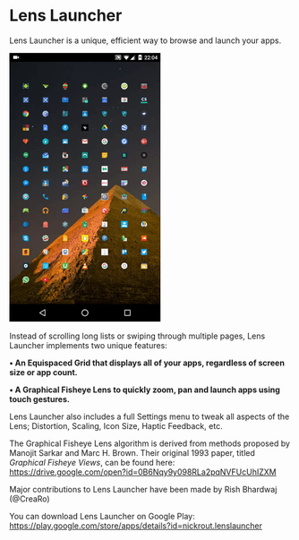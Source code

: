 # Lens Launcher

Lens Launcher is a unique, efficient way to browse and launch your apps.

![Alt text](resources/art/lens_launcher_demo.gif?raw=true "Title")

Instead of scrolling long lists or swiping through multiple pages, Lens Launcher implements two unique features:

<b>• An Equispaced Grid that displays all of your apps, regardless of screen size or app count.</b>

<b>• A Graphical Fisheye Lens to quickly zoom, pan and launch apps using touch gestures.</b>

Lens Launcher also includes a full Settings menu to tweak all aspects of the Lens; Distortion, Scaling, Icon Size, Haptic Feedback, etc.

The Graphical Fisheye Lens algorithm is derived from methods proposed by Manojit Sarkar and Marc H. Brown. Their original 1993 paper, titled <i>Graphical Fisheye Views</i>, can be found here:
https://drive.google.com/open?id=0B6Nqy9y098RLa2pqNVFUcUhIZXM

Major contributions to Lens Launcher have been made by Rish Bhardwaj (@CreaRo)

You can download Lens Launcher on Google Play:
https://play.google.com/store/apps/details?id=nickrout.lenslauncher
